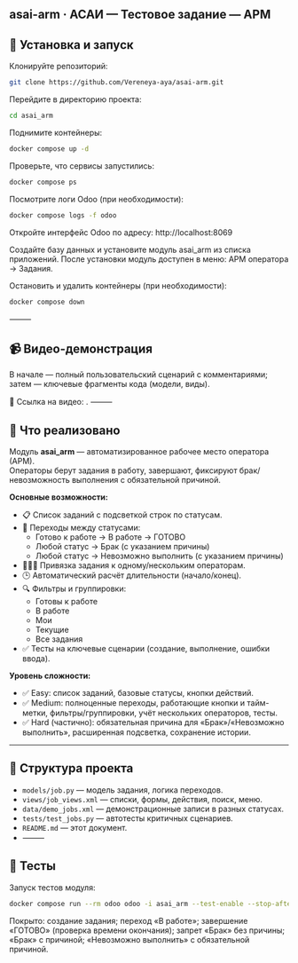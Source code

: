 ## asai-arm · АСАИ — Тестовое задание — АРМ

## 🚀 Установка и запуск

Клонируйте репозиторий:
```bash
git clone https://github.com/Vereneya-aya/asai-arm.git
```
Перейдите в директорию проекта:
```bash
cd asai_arm
```
Поднимите контейнеры:
```bash
docker compose up -d
```
Проверьте, что сервисы запустились:
```bash
docker compose ps
```
Посмотрите логи Odoo (при необходимости):
```bash
docker compose logs -f odoo
```
Откройте интерфейс Odoo по адресу:
http://localhost:8069

Создайте базу данных и установите модуль asai_arm из списка приложений.
После установки модуль доступен в меню: АРМ оператора → Задания.

Остановить и удалить контейнеры (при необходимости):
```bash
docker compose down
```
⸻
## 📹 Видео-демонстрация
В начале — полный пользовательский сценарий с комментариями; затем — ключевые фрагменты кода (модели, виды).

🔗 Ссылка на видео: .
⸻

## 📝 Что реализовано

Модуль **asai_arm** — автоматизированное рабочее место оператора (АРМ).  
Операторы берут задания в работу, завершают, фиксируют брак/невозможность выполнения с обязательной причиной.

**Основные возможности:**
- 📋 Список заданий с подсветкой строк по статусам.
- 🔄 Переходы между статусами:
  - Готово к работе → В работе → ГОТОВО
  - Любой статус → Брак (с указанием причины)
  - Любой статус → Невозможно выполнить (с указанием причины)
- 🧑‍🤝‍🧑 Привязка задания к одному/нескольким операторам.
- 🕒 Автоматический расчёт длительности (начало/конец).
- 🔍 Фильтры и группировки:
  - Готовы к работе
  - В работе
  - Мои
  - Текущие
  - Все задания
- ✅ Тесты на ключевые сценарии (создание, выполнение, ошибки ввода).

**Уровень сложности:**
- ✅ Easy: список заданий, базовые статусы, кнопки действий.
- ✅ Medium: полноценные переходы, работающие кнопки и тайм-метки, фильтры/группировки, учёт нескольких операторов, тесты.
- ✅ Hard (частично): обязательная причина для «Брак»/«Невозможно выполнить», расширенная подсветка, сохранение истории.

---

## 📂 Структура проекта

- `models/job.py` — модель задания, логика переходов.
- `views/job_views.xml` — списки, формы, действия, поиск, меню.
- `data/demo_jobs.xml` — демонстрационные записи в разных статусах.
- `tests/test_jobs.py` — автотесты критичных сценариев.
- `README.md` — этот документ.
- ⸻

## 🧪 Тесты

Запуск тестов модуля:
```bash
docker compose run --rm odoo odoo -i asai_arm --test-enable --stop-after-init
```
Покрыто: создание задания; переход «В работе»; завершение «ГОТОВО» (проверка времени окончания); запрет «Брак» без причины; «Брак» с причиной; «Невозможно выполнить» с обязательной причиной.

